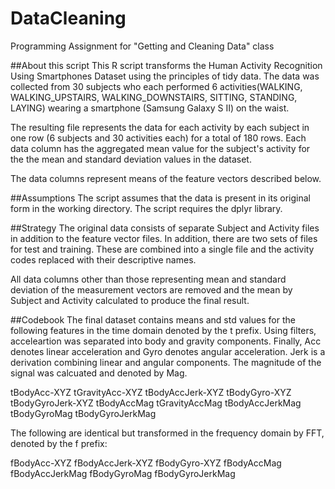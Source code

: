 # DataCleaning
Programming Assignment for "Getting and Cleaning Data" class

##About this script
This R script transforms the Human Activity Recognition Using Smartphones Dataset using the principles of tidy data. The data was collected from 30 subjects who each performed 6 activities(WALKING, WALKING_UPSTAIRS, WALKING_DOWNSTAIRS, SITTING, STANDING, LAYING) wearing a smartphone (Samsung Galaxy S II) on the waist.

The resulting file represents the data for each activity by each subject in one row (6 subjects and 30 activities each) for a total of 180 rows. Each data column has the aggregated mean value for the subject's activity for the the mean and standard deviation values in the dataset.

The data columns represent means of the feature vectors described below.

##Assumptions
The script assumes that the data is present in its original form in the working directory.
The script requires the dplyr library.

##Strategy
The original data consists of separate Subject and Activity files in addition to the feature vector files. In addition, there are two sets of files for test and training. These are combined into a single file and the activity codes replaced with their descriptive names.

All data columns other than those representing mean and standard deviation of the measurement vectors are removed and the mean by Subject and Activity calculated to produce the final result. 

##Codebook
The final dataset contains means and std values for the following features in the time domain denoted by the t prefix. Using filters, acceleartion was separated into body and gravity components. Finally, Acc denotes linear acceleration and Gyro denotes angular acceleration. Jerk is a derivation combining linear and angular components. The magnitude of the signal was calcuated and denoted by Mag.

tBodyAcc-XYZ 
tGravityAcc-XYZ
tBodyAccJerk-XYZ
tBodyGyro-XYZ
tBodyGyroJerk-XYZ
tBodyAccMag
tGravityAccMag
tBodyAccJerkMag
tBodyGyroMag
tBodyGyroJerkMag

The following are identical but transformed in the frequency domain by FFT, denoted by the f prefix:

fBodyAcc-XYZ
fBodyAccJerk-XYZ
fBodyGyro-XYZ
fBodyAccMag
fBodyAccJerkMag
fBodyGyroMag
fBodyGyroJerkMag

